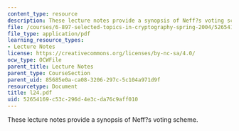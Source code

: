```yaml
---
content_type: resource
description: These lecture notes provide a synopsis of Neff?s voting scheme.
file: /courses/6-897-selected-topics-in-cryptography-spring-2004/52654169c53c296d4e3cda76c9aff010_l24.pdf
file_type: application/pdf
learning_resource_types:
- Lecture Notes
license: https://creativecommons.org/licenses/by-nc-sa/4.0/
ocw_type: OCWFile
parent_title: Lecture Notes
parent_type: CourseSection
parent_uid: 85685e0a-ca08-3206-297c-5c104a971d9f
resourcetype: Document
title: l24.pdf
uid: 52654169-c53c-296d-4e3c-da76c9aff010
---
```

These lecture notes provide a synopsis of Neff?s voting scheme.